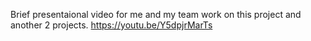 Brief presentaional video for me and my team work on this project and another 2 projects.
https://youtu.be/Y5dpjrMarTs

